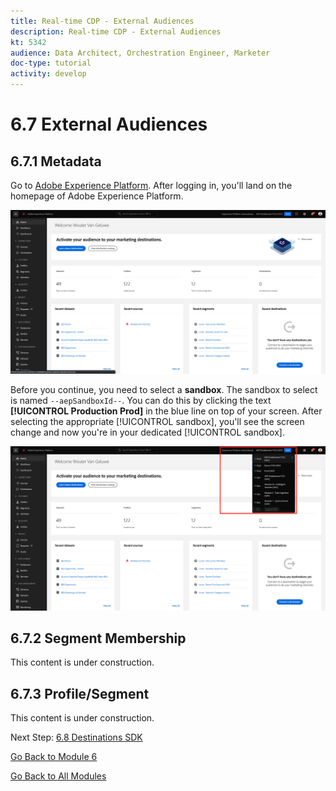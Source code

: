 ```yaml
---
title: Real-time CDP - External Audiences
description: Real-time CDP - External Audiences
kt: 5342
audience: Data Architect, Orchestration Engineer, Marketer
doc-type: tutorial
activity: develop
---
```

# 6.7 External Audiences

## 6.7.1 Metadata

Go to [Adobe Experience Platform](https://experience.adobe.com/platform). After logging in, you'll land on the homepage of Adobe Experience Platform.

![Data Ingestion](../module2/images/home.png)

Before you continue, you need to select a **sandbox**. The sandbox to select is named ``--aepSandboxId--``. You can do this by clicking the text **[!UICONTROL Production Prod]** in the blue line on top of your screen. After selecting the appropriate [!UICONTROL sandbox], you'll see the screen change and now you're in your dedicated [!UICONTROL sandbox].

![Data Ingestion](../module2/images/sb1.png)

## 6.7.2 Segment Membership

This content is under construction.

## 6.7.3 Profile/Segment

This content is under construction.

Next Step: [6.8 Destinations SDK](./ex8.md)

[Go Back to Module 6](./real-time-cdp-build-a-segment-take-action.md)

[Go Back to All Modules](../../overview.md)